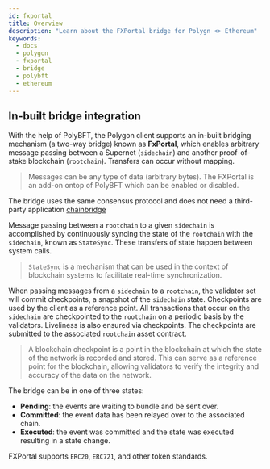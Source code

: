 ```yaml
---
id: fxportal
title: Overview
description: "Learn about the FXPortal bridge for Polygn <> Ethereum"
keywords:
  - docs
  - polygon
  - fxportal
  - bridge
  - polybft
  - ethereum
---
```


## In-built bridge integration

With the help of PolyBFT, the Polygon client supports an in-built bridging mechanism (a two-way bridge)
known as **FxPortal**, which enables arbitrary message passing between a Supernet (`sidechain`) and another proof-of-stake blockchain (`rootchain`). Transfers can occur without mapping.
> Messages can be any type of data (arbitrary bytes).
> The FXPortal is an add-on ontop of PolyBFT which can be enabled or disabled.

The bridge uses the same consensus protocol and does not need a third-party application
[chainbridge](additional-features/chainbridge/overview.md)

Message passing between a `rootchain` to a given `sidechain` is accomplished by continuously
syncing the state of the `rootchain` with the `sidechain`, known as `StateSync`. These transfers of state happen between system calls.

> `StateSync` is a mechanism that can be used in the context of blockchain systems to facilitate real-time synchronization.

When passing messages from a `sidechain` to a `rootchain`, the validator set will commit checkpoints, a snapshot of
the `sidechain` state. Checkpoints are used by the client as a reference point. All transactions that occur on the
`sidechain` are checkpointed to the `rootchain` on a periodic basis by the validators. Liveliness is also ensured via
checkpoints. The checkpoints are submitted to the associated `rootchain` asset contract.

> A blockchain checkpoint is a point in the blockchain at which the state of the network is recorded and stored.
> This can serve as a reference point for the blockchain, allowing validators to verify the integrity and accuracy of the
> data on the network.

The bridge can be in one of three states:

- **Pending**: the events are waiting to bundle and be sent over.
- **Committed**: the event data has been relayed over to the associated chain.
- **Executed**: the event was committed and the state was executed resulting in a state change.

FXPortal supports `ERC20`, `ERC721`, and other token standards.
